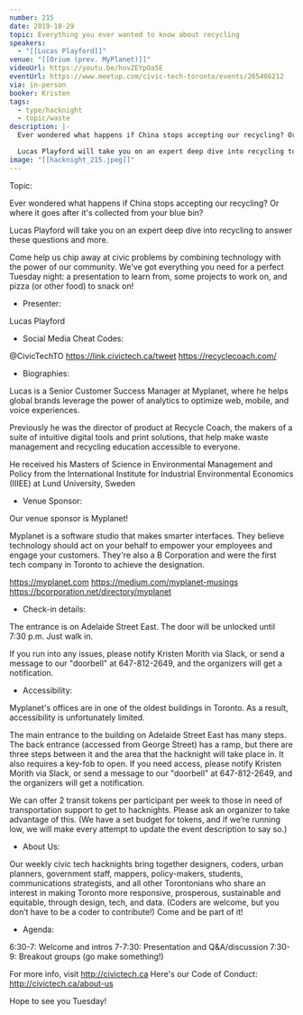 ```yaml
---
number: 215
date: 2019-10-29
topic: Everything you ever wanted to know about recycling
speakers:
  - "[[Lucas Playford]]"
venue: "[[Orium (prev. MyPlanet)]]"
videoUrl: https://youtu.be/hovZEYpOa5E
eventUrl: https://www.meetup.com/civic-tech-toronto/events/265406212
via: in-person
booker: Kristen
tags:
  - type/hacknight
  - topic/waste
description: |-
  Ever wondered what happens if China stops accepting our recycling? Or where it goes after it's collected from your blue bin?

  Lucas Playford will take you on an expert deep dive into recycling to answer these questions and more.
image: "[[hacknight_215.jpeg]]"
---
```


Topic:

Ever wondered what happens if China stops accepting our recycling? Or where it goes after it's collected from your blue bin?

Lucas Playford will take you on an expert deep dive into recycling to answer these questions and more.

Come help us chip away at civic problems by combining technology with the power of our community. We've got everything you need for a perfect Tuesday night: a presentation to learn from, some projects to work on, and pizza (or other food) to snack on!

+ Presenter:

Lucas Playford

+ Social Media Cheat Codes:

@CivicTechTO
https://link.civictech.ca/tweet
https://recyclecoach.com/

+ Biographies:

Lucas is a Senior Customer Success Manager at Myplanet, where he helps global brands leverage the power of analytics to optimize web, mobile, and voice experiences.

Previously he was the director of product at Recycle Coach, the makers of a suite of intuitive digital tools and print solutions, that help make waste management and recycling education accessible to everyone.

He received his Masters of Science in Environmental Management and Policy from the International Institute for Industrial Environmental Economics (IIIEE) at Lund University, Sweden

+ Venue Sponsor:

Our venue sponsor is Myplanet!

Myplanet is a software studio that makes smarter interfaces. They believe technology should act on your behalf to empower your employees and engage your customers. They're also a B Corporation and were the first tech company in Toronto to achieve the designation.

https://myplanet.com
https://medium.com/myplanet-musings
https://bcorporation.net/directory/myplanet

+ Check-in details:

The entrance is on Adelaide Street East. The door will be unlocked until 7:30 p.m. Just walk in.

If you run into any issues, please notify Kristen Morith via Slack, or send a message to our "doorbell" at 647-812-2649, and the organizers will get a notification.

+ Accessibility:

Myplanet's offices are in one of the oldest buildings in Toronto. As a result, accessibility is unfortunately limited.

The main entrance to the building on Adelaide Street East has many steps. The back entrance (accessed from George Street) has a ramp, but there are three steps between it and the area that the hacknight will take place in. It also requires a key-fob to open. If you need access, please notify Kristen Morith via Slack, or send a message to our "doorbell" at 647-812-2649, and the organizers will get a notification.

We can offer 2 transit tokens per participant per week to those in need of transportation support to get to hacknights. Please ask an organizer to take advantage of this. (We have a set budget for tokens, and if we’re running low, we will make every attempt to update the event description to say so.)

+ About Us:

Our weekly civic tech hacknights bring together designers, coders, urban planners, government staff, mappers, policy-makers, students, communications strategists, and all other Torontonians who share an interest in making Toronto more responsive, prosperous, sustainable and equitable, through design, tech, and data. (Coders are welcome, but you don’t have to be a coder to contribute!) Come and be part of it!

+ Agenda:

6:30-7: Welcome and intros
7-7:30: Presentation and Q&A/discussion
7:30-9: Breakout groups (go make something!)

For more info, visit http://civictech.ca
Here's our Code of Conduct: http://civictech.ca/about-us

Hope to see you Tuesday!